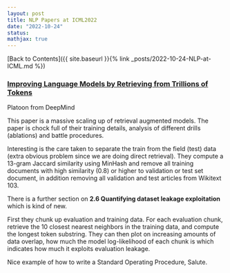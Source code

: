 ```yaml
---
layout: post
title: NLP Papers at ICML2022
date: "2022-10-24"
status:
mathjax: true
---
```


[Back to Contents]({{ site.baseurl }}{% link _posts/2022-10-24-NLP-at-ICML.md %})

### [Improving Language Models by Retrieving from Trillions of Tokens](https://proceedings.mlr.press/v162/borgeaud22a/borgeaud22a.pdf)

Platoon from DeepMind

This paper is a massive scaling up of retrieval augmented models. The paper is chock full of their training details, analysis of different drills (ablations) and battle procedures. 


Interesting is the care taken to separate the train from the field (test) data (extra obvious
problem since we are doing direct retrieval). They compute a 13-gram Jaccard similarity using
MinHash and remove all training documents with high similarity (0.8) or higher to validation or
test set document, in addition removing all validation and test articles from Wikitext 103.

There is a further section on **2.6 Quantifying dataset leakage exploitation** which is kind of
new.

First they chunk up evaluation and training data. For each evaluation chunk, retrieve the 10
closest nearest neighbors in the training data, and compute the longest token substring. They
can then plot on increasing amounts of data overlap, how much the model log-likelihood of each
chunk is which indicates how much it exploits evaluation leakage.

Nice example of how to write a Standard Operating Procedure, Salute. 

